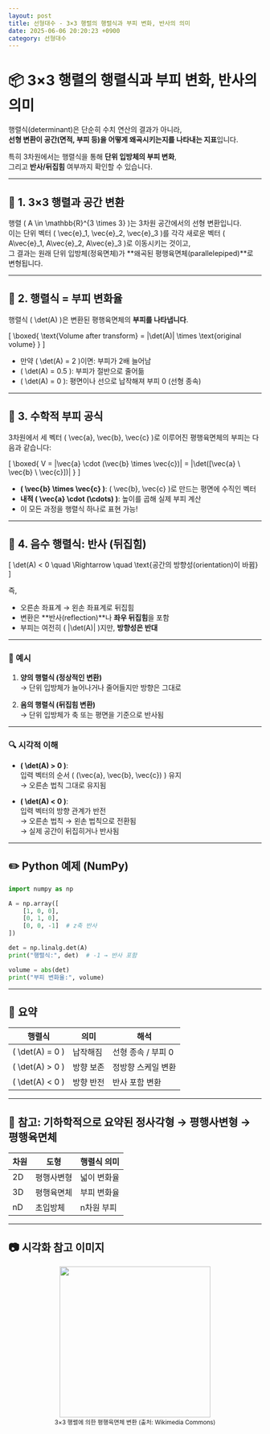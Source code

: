 ```yaml
---
layout: post
title: 선형대수 - 3×3 행렬의 행렬식과 부피 변화, 반사의 의미
date: 2025-06-06 20:20:23 +0900
category: 선형대수
---
```

# 📦 3×3 행렬의 행렬식과 부피 변화, 반사의 의미

행렬식(determinant)은 단순히 수치 연산의 결과가 아니라,  
**선형 변환이 공간(면적, 부피 등)을 어떻게 왜곡시키는지를 나타내는 지표**입니다.

특히 3차원에서는 행렬식을 통해 **단위 입방체의 부피 변화**,  
그리고 **반사/뒤집힘** 여부까지 확인할 수 있습니다.

---

## 🧱 1. 3×3 행렬과 공간 변환

행렬 \( A \in \mathbb{R}^{3 \times 3} \)는 3차원 공간에서의 선형 변환입니다.  
이는 단위 벡터 \( \vec{e}_1, \vec{e}_2, \vec{e}_3 \)를 각각 새로운 벡터 \( A\vec{e}_1, A\vec{e}_2, A\vec{e}_3 \)로 이동시키는 것이고,  
그 결과는 원래 단위 입방체(정육면체)가 **왜곡된 평행육면체(parallelepiped)**로 변형됩니다.

---

## 📐 2. 행렬식 = 부피 변화율

행렬식 \( \det(A) \)은 변환된 평행육면체의 **부피를 나타냅니다**.

\[
\boxed{
\text{Volume after transform} = |\det(A)| \times \text{original volume}
}
\]

- 만약 \( \det(A) = 2 \)이면: 부피가 2배 늘어남
- \( \det(A) = 0.5 \): 부피가 절반으로 줄어듦
- \( \det(A) = 0 \): 평면이나 선으로 납작해져 부피 0 (선형 종속)

---

## 🎯 3. 수학적 부피 공식

3차원에서 세 벡터 \( \vec{a}, \vec{b}, \vec{c} \)로 이루어진 평행육면체의 부피는 다음과 같습니다:

\[
\boxed{
V = |\vec{a} \cdot (\vec{b} \times \vec{c})| = |\det([\vec{a} \ \vec{b} \ \vec{c}])|
}
\]

- **\( \vec{b} \times \vec{c} \)**: \( \vec{b}, \vec{c} \)로 만드는 평면에 수직인 벡터
- **내적 \( \vec{a} \cdot (\cdots) \)**: 높이를 곱해 실제 부피 계산
- 이 모든 과정을 행렬식 하나로 표현 가능!

---

## 🔁 4. 음수 행렬식: 반사 (뒤집힘)

\[
\det(A) < 0 \quad \Rightarrow \quad \text{공간의 방향성(orientation)이 바뀜}
\]

즉,
- 오른손 좌표계 → 왼손 좌표계로 뒤집힘
- 변환은 **반사(reflection)**나 **좌우 뒤집힘**을 포함
- 부피는 여전히 \( |\det(A)| \)지만, **방향성은 반대**

---

### 🧭 예시

1. **양의 행렬식 (정상적인 변환)**  
   → 단위 입방체가 늘어나거나 줄어들지만 방향은 그대로

2. **음의 행렬식 (뒤집힘 변환)**  
   → 단위 입방체가 축 또는 평면을 기준으로 반사됨

---

### 🔍 시각적 이해

- **\( \det(A) > 0 \)**:  
  입력 벡터의 순서 \( (\vec{a}, \vec{b}, \vec{c}) \) 유지  
  → 오른손 법칙 그대로 유지됨

- **\( \det(A) < 0 \)**:  
  입력 벡터의 방향 관계가 반전  
  → 오른손 법칙 → 왼손 법칙으로 전환됨  
  → 실제 공간이 뒤집히거나 반사됨

---

## ✏️ Python 예제 (NumPy)

```python
import numpy as np

A = np.array([
    [1, 0, 0],
    [0, 1, 0],
    [0, 0, -1]  # z축 반사
])

det = np.linalg.det(A)
print("행렬식:", det)  # -1 → 반사 포함

volume = abs(det)
print("부피 변화율:", volume)
```

---

## 🧠 요약

| 행렬식 | 의미 | 해석 |
|--------|------|------|
| \( \det(A) = 0 \) | 납작해짐 | 선형 종속 / 부피 0 |
| \( \det(A) > 0 \) | 방향 보존 | 정방향 스케일 변환 |
| \( \det(A) < 0 \) | 방향 반전 | 반사 포함 변환 |

---

## 📎 참고: 기하학적으로 요약된 정사각형 → 평행사변형 → 평행육면체

| 차원 | 도형 | 행렬식 의미 |
|------|------|-------------|
| 2D | 평행사변형 | 넓이 변화율 |
| 3D | 평행육면체 | 부피 변화율 |
| nD | 초입방체 | n차원 부피 |

---

## 📷 시각화 참고 이미지

<div align="center">
  <img src="https://upload.wikimedia.org/wikipedia/commons/thumb/e/e9/Determinant_volume_change.svg/512px-Determinant_volume_change.svg.png" width="300" />
  <br>
  <small>3×3 행렬에 의한 평행육면체 변환 (출처: Wikimedia Commons)</small>
</div>
